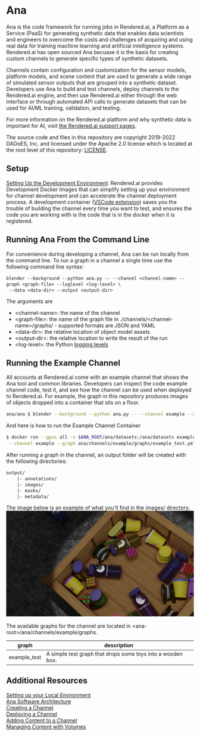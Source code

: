 # Ana
Ana is the code framework for running jobs in Rendered.ai, a Platform as a Service (PaaS) for generating synthetic data 
that enables data scientists and engineers to overcome the costs and challenges of acquiring and using real data for 
training machine learning and artificial intelligence systems. Rendered.ai has open sourced Ana becuase it is the 
basis for creating custom channels to generate specific types of synthetic datasets.

Channels contain configuration and customization for the sensor models, platform models, 
and scene content that are used to generate a wide range of simulated sensor outputs that are grouped into a 
synthetic dataset. Developers use Ana to build and test channels, deploy channels to the Rendered.ai engine,
and then use Rendered.ai either through the web interface or through automated API calls to generate datasets 
that can be used for AI/ML training, validation, and testing.

For more information on the Rendered.ai platform and why synthetic data is important for AI, visit 
[the Rendered.ai support pages](https://support.rendered.ai/gc/index.html).

The source code and files in this repository are copyright 2019-2022 DADoES, Inc. and licensed under the Apache 2.0
license which is located at the root level of this repository: [LICENSE](LICENSE).

## Setup
[Setting Up the Development Environment](https://support.rendered.ai/dg/Setting-Up-the-Development-Environment.1576501249.html):
Rendered.ai provides Development Docker Images that can simplify setting up your environment for channel development
and can accelerate the channel deployment process.
A development container ([VSCode extension](https://code.visualstudio.com/docs/remote/containers))
saves you the trouble of building the channel every time you want to test,
and ensures the code you are working with is the code that is in the docker when it is registered.

## Running Ana From the Command Line
For convenience during developing a channel, Ana can be run locally from the command line. To run a graph in a channel a single time use the following command line syntax:
```
blender --background --python ana.py -- --channel <channel-name> --graph <graph-file> --loglevel <log-level> \
 --data <data-dir> --output <output-dir>
```
The arguments are

* \<channel-name\>: the name of the channel
* \<graph-file\>: the name of the graph file in ./channels/\<channel-name\>/graphs/ - supported formats are JSON and YAML
* \<data-dir\>: the relative location of object model assets 
* \<output-dir\>: the relative location to write the result of the run
* \<log-level\>: the Python [logging levels](https://docs.python.org/3/library/logging.html#logging-levels)

## Running the Example Channel
All accounts at Rendered.ai come with an example channel that shows the Ana tool and common libraries.
Developers can inspect the code example channel code, test it, and see how the channel can be used when deployed to Rendered.ai.
For example, the graph in this repository produces images of objects dropped into a container that sits on a floor.
```bash
ana/ana $ blender --background --python ana.py -- --channel example --graph example_test --loglevel INFO
```

And here is how to run the Example Channel Container
```bash
$ docker run --gpus all -v $ANA_ROOT/ana/datasets:/ana/datasets example blender --background --python ana/ana.py -- \
 --channel example --graph ana/channels/example/graphs/example_test.yml --data /data --output /ana/datasets
```

After running a graph in the channel, an output folder will be created with the following directories:
```
output/
    |- annotations/
    |- images/
    |- masks/
    |- metadata/
```

The image below is an example of what you'll find in the images/ directory.
![sample image](./README-RGBCamera.png)

The available graphs for the channel are located in \<ana-root\>/ana/channels/example/graphs.

| graph | description |
|---|---|
| example_test | A simple test graph that drops some toys into a wooden box. |

## Additional Resources
[Setting up your Local Environment](https://support.rendered.ai/dg/Setting-Up-the-Development-Environment.1576501249.html) <br />
[Ana Software Architecture](https://support.rendered.ai/dg/Ana-Software-Architecture.1576796161.html) <br />
[Creating a Channel](https://support.rendered.ai/dg/Creating-a-Copy-of-the-Example-Channel.1614676036.html) <br />
[Deploying a Channel](https://support.rendered.ai/dg/Deploying-a-Channel-to-the-Platform.1614676085.html) <br />
[Adding Content to a Channel](https://support.rendered.ai/dg/Adding-Content-to-a-Channel.1615167524.html) <br />
[Managing Content with Volumes](https://support.rendered.ai/dg/Volumes-and-Package-Data.1615200272.html) <br />
